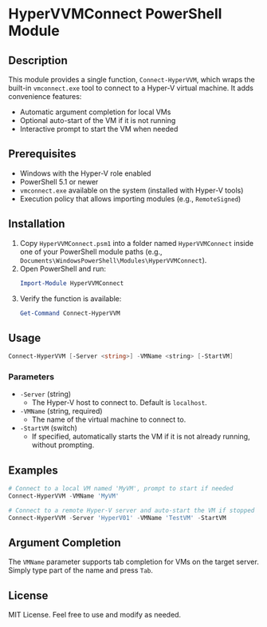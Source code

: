# HyperVVMConnect PowerShell Module

## Description
This module provides a single function, `Connect-HyperVVM`, which wraps the built-in `vmconnect.exe` tool to connect to a Hyper-V virtual machine. It adds convenience features:
- Automatic argument completion for local VMs
- Optional auto-start of the VM if it is not running
- Interactive prompt to start the VM when needed

## Prerequisites
- Windows with the Hyper-V role enabled
- PowerShell 5.1 or newer
- `vmconnect.exe` available on the system (installed with Hyper-V tools)
- Execution policy that allows importing modules (e.g., `RemoteSigned`)

## Installation
1. Copy `HyperVVMConnect.psm1` into a folder named `HyperVVMConnect` inside one of your PowerShell module paths (e.g., `Documents\WindowsPowerShell\Modules\HyperVVMConnect`).
2. Open PowerShell and run:
   ```powershell
   Import-Module HyperVVMConnect
   ```
3. Verify the function is available:
   ```powershell
   Get-Command Connect-HyperVVM
   ```

## Usage
```powershell
Connect-HyperVVM [-Server <string>] -VMName <string> [-StartVM]
```

### Parameters
- `-Server` (string)
  - The Hyper-V host to connect to. Default is `localhost`.
- `-VMName` (string, required)
  - The name of the virtual machine to connect to.
- `-StartVM` (switch)
  - If specified, automatically starts the VM if it is not already running, without prompting.

## Examples
```powershell
# Connect to a local VM named 'MyVM', prompt to start if needed
Connect-HyperVVM -VMName 'MyVM'

# Connect to a remote Hyper-V server and auto-start the VM if stopped
Connect-HyperVVM -Server 'HyperV01' -VMName 'TestVM' -StartVM
```

## Argument Completion
The `VMName` parameter supports tab completion for VMs on the target server. Simply type part of the name and press `Tab`.

## License
MIT License. Feel free to use and modify as needed.
